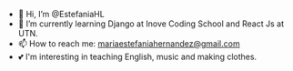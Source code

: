 - 👋 Hi, I’m @EstefaniaHL
- 🌱 I’m currently learning Django at Inove Coding School and React Js at UTN.
- 📫 How to reach me: mariaestefaniahernandez@gmail.com
- 💕 I'm interesting in teaching English, music and making clothes.


<!---
EstefaniaHL/EstefaniaHL is a ✨ special ✨ repository because its `README.md` (this file) appears on your GitHub profile.
You can click the Preview link to take a look at your changes.
--->
